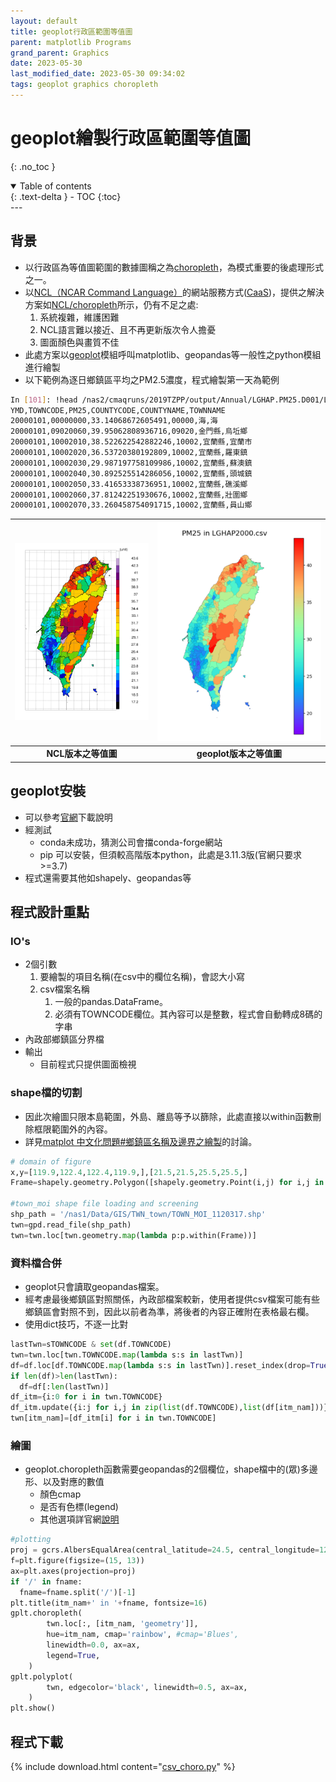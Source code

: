 ```yaml
---
layout: default
title: geoplot行政區範圍等值圖
parent: matplotlib Programs
grand_parent: Graphics
date: 2023-05-30
last_modified_date: 2023-05-30 09:34:02
tags: geoplot graphics choropleth
---
```


# geoplot繪製行政區範圍等值圖
{: .no_toc }

<details open markdown="block">
  <summary>
    Table of contents
  </summary>
  {: .text-delta }
- TOC
{:toc}
</details>
---

## 背景

- 以行政區為等值圖範圍的數據圖稱之為[choropleth](https://en.wikipedia.org/wiki/Choropleth_map)，為模式重要的後處理形式之一。
- 以[NCL（NCAR Command Language）](https://www.ncl.ucar.edu/)的網站服務方式([CaaS](http://125.229.149.182/chrpleth.html))，提供之解決方案如[NCL/choropleth](../NCL/choropleth.md)所示，仍有不足之處:
  1. 系統複雜，維護困難
  2. NCL語言難以接近、且不再更新版次令人擔憂
  3. 圖面顏色與畫質不佳
- 此處方案以[geoplot](https://ithelp.ithome.com.tw/articles/10204839)模組呼叫matplotlib、geopandas等一般性之python模組進行繪製
- 以下範例為逐日鄉鎮區平均之PM2.5濃度，程式繪製第一天為範例

```bash
In [101]: !head /nas2/cmaqruns/2019TZPP/output/Annual/LGHAP.PM25.D001/LGHAP2000.csv
YMD,TOWNCODE,PM25,COUNTYCODE,COUNTYNAME,TOWNNAME
20000101,00000000,33.14068672605491,00000,海,海
20000101,09020060,39.95062808936716,09020,金門縣,烏坵鄉
20000101,10002010,38.522622542882246,10002,宜蘭縣,宜蘭市
20000101,10002020,36.53720380192809,10002,宜蘭縣,羅東鎮
20000101,10002030,29.987197758109986,10002,宜蘭縣,蘇澳鎮
20000101,10002040,30.892525514286056,10002,宜蘭縣,頭城鎮
20000101,10002050,33.41653338736951,10002,宜蘭縣,礁溪鄉
20000101,10002060,37.81242251930676,10002,宜蘭縣,壯圍鄉
20000101,10002070,33.260458754091715,10002,宜蘭縣,員山鄉
```

|![](https://github.com/sinotec2/Focus-on-Air-Quality/raw/main/attachments/2023-05-30-10-51-07.png)|![](https://github.com/sinotec2/Focus-on-Air-Quality/raw/main/attachments/2023-05-30-09-47-27.png)|
|:-:|:-:|
|<b>NCL版本之等值圖</b>|<b>geoplot版本之等值圖</b>|


## geoplot安裝

- 可以參考[官網](https://residentmario.github.io/geoplot/installation.html)下載說明
- 經測試
  - conda未成功，猜測公司會擋conda-forge網站
  - pip 可以安裝，但須較高階版本python，此處是3.11.3版(官網只要求>=3.7)
- 程式還需要其他如shapely、geopandas等

## 程式設計重點

### IO's

- 2個引數
  1. 要繪製的項目名稱(在csv中的欄位名稱)，會認大小寫
  2. csv檔案名稱
     1. 一般的pandas.DataFrame。
     2. 必須有TOWNCODE欄位。其內容可以是整數，程式會自動轉成8碼的字串
- 內政部鄉鎮區分界檔
- 輸出
  - 目前程式只提供圖面檢視

### shape檔的切割

- 因此次繪圖只限本島範圍，外島、離島等予以篩除，此處直接以within函數刪除框限範圍外的內容。
- 詳見[matplot 中文化問題#鄉鎮區名稱及邊界之繪製](https://sinotec2.github.io/FAQ/2023/05/29/matplotlib_ttf.html#鄉鎮區名稱及邊界之繪製)的討論。

```python
# domain of figure
x,y=[119.9,122.4,122.4,119.9,],[21.5,21.5,25.5,25.5,]
Frame=shapely.geometry.Polygon([shapely.geometry.Point(i,j) for i,j in zip(x,y)])

#town_moi shape file loading and screening
shp_path = '/nas1/Data/GIS/TWN_town/TOWN_MOI_1120317.shp'
twn=gpd.read_file(shp_path)
twn=twn.loc[twn.geometry.map(lambda p:p.within(Frame))]
```

### 資料檔合併

- geoplot只會讀取geopandas檔案。
- 經考慮最後鄉鎮區對照關係，內政部檔案較新，使用者提供csv檔案可能有些鄉鎮區會對照不到，因此以前者為準，將後者的內容正確附在表格最右欄。
- 使用dict技巧，不逐一比對

```python
lastTwn=sTOWNCODE & set(df.TOWNCODE)
twn=twn.loc[twn.TOWNCODE.map(lambda s:s in lastTwn)]
df=df.loc[df.TOWNCODE.map(lambda s:s in lastTwn)].reset_index(drop=True)
if len(df)>len(lastTwn):
  df=df[:len(lastTwn)]
df_itm={i:0 for i in twn.TOWNCODE}
df_itm.update({i:j for i,j in zip(list(df.TOWNCODE),list(df[itm_nam]))})
twn[itm_nam]=[df_itm[i] for i in twn.TOWNCODE]
```

### 繪圖

- geoplot.choropleth函數需要geopandas的2個欄位，shape檔中的(眾)多邊形、以及對應的數值
  - 顏色cmap
  - 是否有色標(legend)
  - 其他選項詳官網[說明](https://residentmario.github.io/geoplot/api_reference.html?highlight=choropleth#geoplot.geoplot.choropleth)

```python
#plotting
proj = gcrs.AlbersEqualArea(central_latitude=24.5, central_longitude=120)
f=plt.figure(figsize=(15, 13))
ax=plt.axes(projection=proj)
if '/' in fname:
  fname=fname.split('/')[-1]
plt.title(itm_nam+' in '+fname, fontsize=16)
gplt.choropleth(
        twn.loc[:, [itm_nam, 'geometry']],
        hue=itm_nam, cmap='rainbow', #cmap='Blues',
        linewidth=0.0, ax=ax,
        legend=True,
    )
gplt.polyplot(
        twn, edgecolor='black', linewidth=0.5, ax=ax,
    )
plt.show()
```

## 程式下載

{% include download.html content="[csv_choro.py](https://github.com/sinotec2/Focus-on-Air-Quality/blob/main/utilities/Graphics/matplotlib/csv_choro.py)" %}
